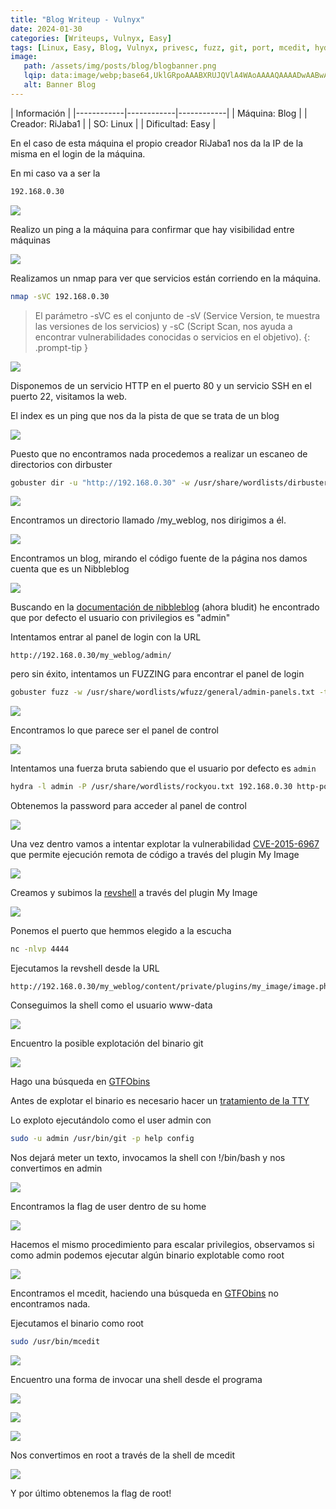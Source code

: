 ```yaml
---
title: "Blog Writeup - Vulnyx"
date: 2024-01-30
categories: [Writeups, Vulnyx, Easy]
tags: [Linux, Easy, Blog, Vulnyx, privesc, fuzz, git, port, mcedit, hydra, CVE]
image:
   path: /assets/img/posts/blog/blogbanner.png
   lqip: data:image/webp;base64,UklGRpoAAABXRUJQVlA4WAoAAAAQAAAADwAABwAAQUxQSDIAAAARL0AmbZurmr57yyIiqE8oiG0bejIYEQTgqiDA9vqnsUSI6H+oAERp2HZ65qP/VIAWAFZQOCBCAAAA8AEAnQEqEAAIAAVAfCWkAALp8sF8rgRgAP7o9FDvMCkMde9PK7euH5M1m6VWoDXf2FkP3BqV0ZYbO6NA/VFIAAAA
   alt: Banner Blog
---
```


| Información |
|------------|------------|------------|
| Máquina: Blog |
| Creador: RiJaba1 |
| SO: Linux |
| Dificultad: Easy |

En el caso de esta máquina el propio creador RiJaba1 nos da la IP de la misma en el login de la máquina.

En mi caso va a ser la

```zsh
192.168.0.30
```

![](/assets/img/posts/blog/IPDescubrir.png)

Realizo un ping a la máquina para confirmar que hay visibilidad entre máquinas

![](/assets/img/posts/blog/ping.png)

Realizamos un nmap para ver que servicios están corriendo en la máquina.

``` bash
nmap -sVC 192.168.0.30
```

> El parámetro -sVC es el conjunto de -sV (Service Version, te muestra las versiones de los servicios) y -sC (Script Scan, nos ayuda a encontrar vulnerabilidades conocidas o servicios en el objetivo).
> {: .prompt-tip }

![](/assets/img/posts/blog/nmap.png)

Disponemos de un servicio HTTP en el puerto 80 y un servicio SSH en el puerto 22, visitamos la web.

El index es un ping que nos da la pista de que se trata de un blog

![](/assets/img/posts/blog/esunBlog.png)

Puesto que no encontramos nada procedemos a realizar un escaneo de directorios con dirbuster

```zsh
gobuster dir -u "http://192.168.0.30" -w /usr/share/wordlists/dirbuster/directory-list-2.3-medium.txt
```

![](/assets/img/posts/blog/dirbuster.png)

Encontramos un directorio llamado /my_weblog, nos dirigimos a él.

![](/assets/img/posts/blog/weblog.png)

Encontramos un blog, mirando el código fuente de la página nos damos cuenta que es un Nibbleblog

![](/assets/img/posts/blog/Nibbleblog.png)

Buscando en la [documentación de nibbleblog](https://docs.bludit.com/en/security/disable-admin-user) (ahora bludit) he encontrado que por defecto el usuario con privilegios es "admin"

Intentamos entrar al panel de login con la URL 
```URL
http://192.168.0.30/my_weblog/admin/
```

pero sin éxito, intentamos un FUZZING para encontrar el panel de login

```zsh
gobuster fuzz -w /usr/share/wordlists/wfuzz/general/admin-panels.txt -t 200 -u "http://blog.nyx/my_weblog/FUZZ" --exclude-length 270
```

![](/assets/img/posts/blog/adminphp.png)

Encontramos lo que parece ser el panel de control

![](/assets/img/posts/blog/panelcontrol.png)

Intentamos una fuerza bruta sabiendo que el usuario por defecto es `admin`

```zsh
hydra -l admin -P /usr/share/wordlists/rockyou.txt 192.168.0.30 http-post-form "/my_weblog/admin.php:username=^USER^&password=^PASS^:Incorrect"
```

Obtenemos la password para acceder al panel de control

![](/assets/img/posts/blog/hydra.png)

Una vez dentro vamos a intentar explotar la vulnerabilidad [CVE-2015-6967](https://www.exploit-db.com/exploits/38489) que permite ejecución remota de código a través del plugin My Image

![](/assets/img/posts/blog/plugins.png)

Creamos y subimos la [revshell](https://www.revshells.com/) a través del plugin My Image

![](/assets/img/posts/blog/revshell.png)

Ponemos el puerto que hemmos elegido a la escucha

```zsh
nc -nlvp 4444
```

Ejecutamos la revshell desde la URL 
```URL
http://192.168.0.30/my_weblog/content/private/plugins/my_image/image.php
```

Conseguimos la shell como el usuario www-data

![](/assets/img/posts/blog/shellwww.png)

Encuentro la posible explotación del binario git

![](/assets/img/posts/blog/git.png)

Hago una búsqueda en [GTFObins](https://gtfobins.github.io/)

Antes de explotar el binario es necesario hacer un [tratamiento de la TTY](https://404azz.github.io/posts/Tratamiento_TTY/)

Lo exploto ejecutándolo como el user admin con
```zsh
sudo -u admin /usr/bin/git -p help config
```

Nos dejará meter un texto, invocamos la shell con !/bin/bash y nos convertimos en admin

![](/assets/img/posts/blog/binbash.png)

Encontramos la flag de user dentro de su home

![](/assets/img/posts/blog/user.png)

Hacemos el mismo procedimiento para escalar privilegios, observamos si como admin podemos ejecutar algún binario explotable como root

![](/assets/img/posts/blog/mcedit.png)

Encontramos el mcedit, haciendo una búsqueda en [GTFObins](https://gtfobins.github.io/) no encontramos nada.

Ejecutamos el binario como root 

```zsh
sudo /usr/bin/mcedit
```

![](/assets/img/posts/blog/mceditscreen.png)

Encuentro una forma de invocar una shell desde el programa

![](/assets/img/posts/blog/mceditmenu.png)

![](/assets/img/posts/blog/mceditusermenu.png)

![](/assets/img/posts/blog/mceditshell.png)

Nos convertimos en root a través de la shell de mcedit

![](/assets/img/posts/blog/root.png)

Y por último obtenemos la flag de root!

